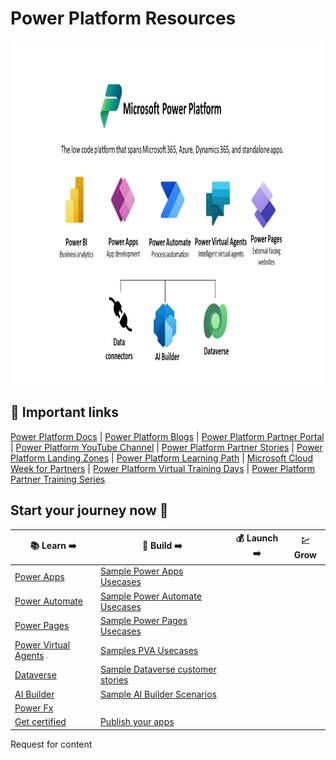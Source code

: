 # Power Platform Resources

<img src="https://github.com/powerplatform-partner/.github/blob/main/profile/images/pp_image.png" width="900" height="550">

## :bookmark: Important links

[Power Platform Docs](https://learn.microsoft.com/en-us/power-platform/) | [Power Platform Blogs](https://cloudblogs.microsoft.com/powerplatform/) | [Power Platform Partner Portal](https://powerplatformpartners.transform.microsoft.com/) | [Power Platform YouTube Channel](https://www.youtube.com/c/mspowerplatform) | [Power Platform Partner Stories](https://powerplatformpartners.transform.microsoft.com/partner-stories) | [Power Platform Landing Zones](https://github.com/microsoft/industry/tree/main/foundations/powerPlatform) | [Power Platform Learning Path](https://learn.microsoft.com/en-us/training/powerplatform/) | [Microsoft Cloud Week for Partners](https://partner.microsoft.com/en-US/training/training-events) | [Power Platform Virtual Training Days](https://www.microsoft.com/en-ie/training-days/power-platform/rapidly-building-apps#pp) | [Power Platform Partner Training Series](https://partner.microsoft.com/en-rs/training/#/?sol=bus-apps)

## Start your journey now :rocket:

| :books: Learn :arrow_right: | :wrench: Build :arrow_right: | :moneybag: Launch :arrow_right: | :chart: Grow |
| ----- | ------- | ------ | ---- |
| [Power Apps](https://github.com/powerplatform-partner/Power-Apps) | [Sample Power Apps Usecases](https://powerplatformpartners.transform.microsoft.com/products/powerapps?tab=go-to-market#:~:text=Industry%20targeted%20content,Estate%20and%20Facilities) | | |
| [Power Automate](https://github.com/powerplatform-partner/Power-Automate) | [Sample Power Automate Usecases](https://powerplatformpartners.transform.microsoft.com/products/powerautomate?tab=go-to-market#:~:text=Industry%20targeted%20content,Automate%20in%20Finance) | | |
| [Power Pages](https://github.com/powerplatform-partner/Power-Pages) | [Sample Power Pages Usecases](https://learn.microsoft.com/en-us/power-pages/templates/)| | |
| [Power Virtual Agents](https://github.com/powerplatform-partner/Power-Virtual-Agents) | [Samples PVA Usecases](https://learn.microsoft.com/en-us/power-virtual-agents/fundamentals-what-is-power-virtual-agents#:~:text=These%20bots%20can,shortest%20time%20possible) | | |
| [Dataverse](https://github.com/powerplatform-partner/Dataverse) | [Sample Dataverse customer stories](https://powerapps.microsoft.com/en-us/blog/power-platform-stories/#:~:text=Schools%0A%7C%20Telstra-,Dataverse,Retail%20Development%20%7C%20IKEA%20Sweden%20%7C%20Seattle%20Visiting%20Nurses%20Association%20(SVNA),-AI%20Builder) | | |
| [AI Builder](https://github.com/powerplatform-partner/AI-Builder) | [Sample AI Builder Scenarios](https://learn.microsoft.com/en-us/ai-builder/model-types#common-business-scenarios) | | |
| [Power Fx](https://github.com/powerplatform-partner/Power-Fx) | | | |
| [Get certified](https://query.prod.cms.rt.microsoft.com/cms/api/am/binary/RE4ITXR) | [Publish your apps](https://appsource.microsoft.com/en-US/)| | |

Request for content 
